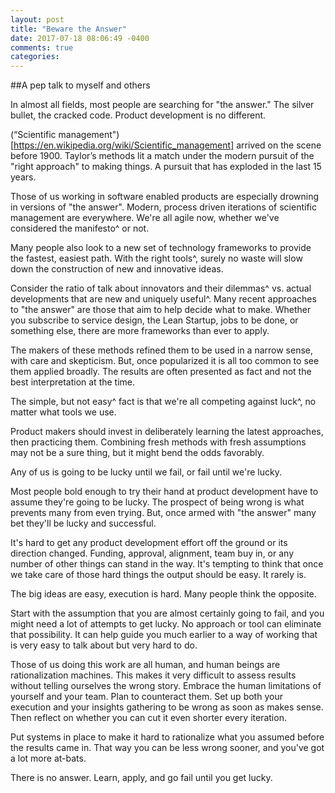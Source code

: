 ```yaml
---
layout: post
title: "Beware the Answer"
date: 2017-07-18 08:06:49 -0400
comments: true
categories:
---
```


##A pep talk to myself and others

In almost all fields, most people are searching for "the answer." The silver bullet, the cracked code. Product development is no different.

(“Scientific management")[https://en.wikipedia.org/wiki/Scientific_management] arrived on the scene before 1900. Taylor’s methods lit a match under the modern pursuit of the "right approach" to making things. A pursuit that has exploded in the last 15 years.

Those of us working in software enabled products are especially drowning in versions of "the answer". Modern, process driven iterations of scientific management are everywhere. We're all agile now, whether we've considered the manifesto^ or not.

Many people also look to a new set of technology frameworks to provide the fastest, easiest path. With the right tools^, surely no waste will slow down the construction of new and innovative ideas.

Consider the ratio of talk about innovators and their dilemmas^ vs. actual developments that are new and uniquely useful^. Many recent approaches to "the answer" are those that aim to help decide what to make. Whether you subscribe to service design, the Lean Startup, jobs to be done, or something else, there are more frameworks than ever to apply.

The makers of these methods refined them to be used in a narrow sense, with care and skepticism. But, once popularized it is all too common to see them applied broadly. The results are often presented as fact and not the best interpretation at the time.

The simple, but not easy^ fact is that we're all competing against luck^, no matter what tools we use.

Product makers should invest in deliberately learning the latest approaches, then practicing them. Combining fresh methods with fresh assumptions may not be a sure thing, but it might bend the odds favorably.

Any of us is going to be lucky until we fail, or fail until we're lucky.

Most people bold enough to try their hand at product development have to assume they're going to be lucky. The prospect of being wrong is what prevents many from even trying. But, once armed with "the answer" many bet they'll be lucky and successful.

It's hard to get any product development effort off the ground or its direction changed.  Funding, approval, alignment, team buy in, or any number of other things can stand in the way. It's tempting to think that once we take care of those hard things the output should be easy. It rarely is.

The big ideas are easy, execution is hard. Many people think the opposite.

Start with the assumption that you are almost certainly going to fail, and you might need a lot of attempts to get lucky. No approach or tool can eliminate that possibility. It can help guide you much earlier to a way of working that is very easy to talk about but very hard to do.

Those of us doing this work are all human, and human beings are rationalization machines. This makes it very difficult to assess results without telling ourselves the wrong story. Embrace the human limitations of yourself and your team. Plan to counteract them. Set up both your execution and your insights gathering to be wrong as soon as makes sense. Then reflect on whether you can cut it even shorter every iteration.

Put systems in place to make it hard to rationalize what you assumed before the results came in. That way you can be less wrong sooner, and you've got a lot more at-bats.

There is no answer. Learn, apply, and go fail until you get lucky.

